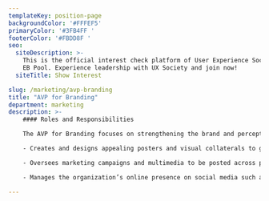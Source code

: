 ```yaml
---
templateKey: position-page
backgroundColor: '#FFFEF5'
primaryColor: '#3FB4FF '
footerColor: '#FBDD8F '
seo:
  siteDescription: >-
    This is the official interest check platform of User Experience Society for
    EB Pool. Experience leadership with UX Society and join now!
  siteTitle: Show Interest

slug: /marketing/avp-branding
title: "AVP for Branding"
department: marketing
description: >-
    #### Roles and Responsibilities

    The AVP for Branding focuses on strengthening the brand and perception of the organization as well as its events and clients. They shall execute the following tasks:

    - Creates and designs appealing posters and visual collaterals to grab the attention of audiences.

    - Oversees marketing campaigns and multimedia to be posted across print and online platforms to ensure that the organization is well represented and marketed.

    - Manages the organization’s online presence on social media such as Instagram where the portfolio is showcased.

---
```



